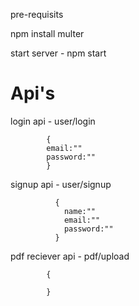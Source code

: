 pre-requisits

npm install multer

start server - npm start 

# Api's

login api - user/login 

            {
            email:""
            password:""
            }
            
signup api - user/signup

              {
                name:""
                email:""
                password:""
              }

pdf reciever api - pdf/upload

            {
            
            }
